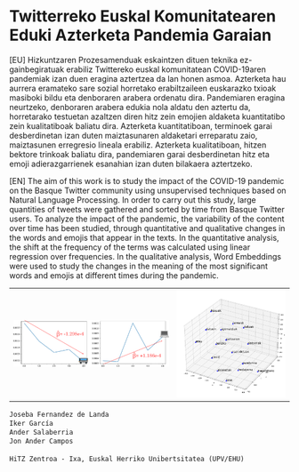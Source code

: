 # Twitterreko Euskal Komunitatearen Eduki Azterketa Pandemia Garaian

[EU] Hizkuntzaren Prozesamenduak eskaintzen dituen teknika ez-gainbegiratuak erabiliz Twittereko euskal komunitatean COVID-19aren pandemiak izan duen eragina aztertzea da lan honen asmoa. Azterketa hau aurrera eramateko sare sozial horretako erabiltzaileen euskarazko txioak masiboki bildu eta denboraren arabera ordenatu dira. Pandemiaren eragina neurtzeko, denboraren arabera edukia nola aldatu den aztertu da, horretarako testuetan azaltzen diren hitz zein emojien aldaketa kuantitatibo zein kualitatiboak baliatu dira. Azterketa kuantitatiboan, terminoek garai desberdinetan izan duten maiztasunaren aldaketari erreparatu zaio, maiztasunen erregresio lineala erabiliz. Azterketa kualitatiboan, hitzen bektore trinkoak baliatu dira, pandemiaren garai desberdinetan hitz eta emoji adierazgarrienek esanahian izan duten bilakaera aztertzeko.

[EN] The aim of this work is to study the impact of the COVID-19 pandemic on the Basque Twitter community using unsupervised techniques based on Natural Language Processing. In order to carry out this study, large quantities of tweets were gathered and sorted by time from Basque Twitter users. To analyze the impact of the pandemic, the variability of the content over time has been studied, through quantitative and qualitative changes in the words and emojis that appear in the texts. In the quantitative analysis, the shift at the frequency of the terms was calculated using linear regression over frequencies. In the qualitative analysis, Word Embeddings were used to study the changes in the meaning of the most significant words and emojis at different times during the pandemic.

<table>
<tr>
<td> <img src="slopes.png" alt="Slopes"/> </td>
<td> <img src="word2vec.png" alt="word2vec"/> </td>
</tr>
</table>


```
Joseba Fernandez de Landa
Iker García
Ander Salaberria
Jon Ander Campos

HiTZ Zentroa - Ixa, Euskal Herriko Unibertsitatea (UPV/EHU)
```
